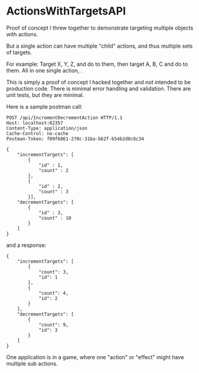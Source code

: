 # ActionsWithTargetsAPI
Proof of concept I threw together to demonstrate targeting multiple objects with actions.

But a single action can have multiple "child" actions, and thus multiple sets of targets.

For example: Target X, Y, Z, and do <Action1> to them, then target A, B, C and do <Action2> to them. All in one single action, <Action12>. 

This is simply a proof of concept I hacked together and not intended to be production code. There is minimal error handling and validation.
There are unit tests, but they are minimal.

Here is a sample postman call:

```
POST /api/IncrementDecrementAction HTTP/1.1
Host: localhost:62357
Content-Type: application/json
Cache-Control: no-cache
Postman-Token: f09f6861-270c-31ba-b62f-b54b2d0c8c34
```

```
{
    "incrementTargets": [
    	{
    		"id" : 1,
    		"count" : 2
    	},
    	{
    		"id" : 2,
    		"count" : 3
    	}],
    "decrementTargets": [
    	{
    		"id" : 3,
    		"count" : 10
    	}
    ]
}
```

and a response:

```
{
    "incrementTargets": [
        {
            "count": 3,
            "id": 1
        },
        {
            "count": 4,
            "id": 2
        }
    ],
    "decrementTargets": [
        {
            "count": 9,
            "id": 3
        }
    ]
}
```

One application is in a game, where one "action" or "effect" might have multiple sub actions.
